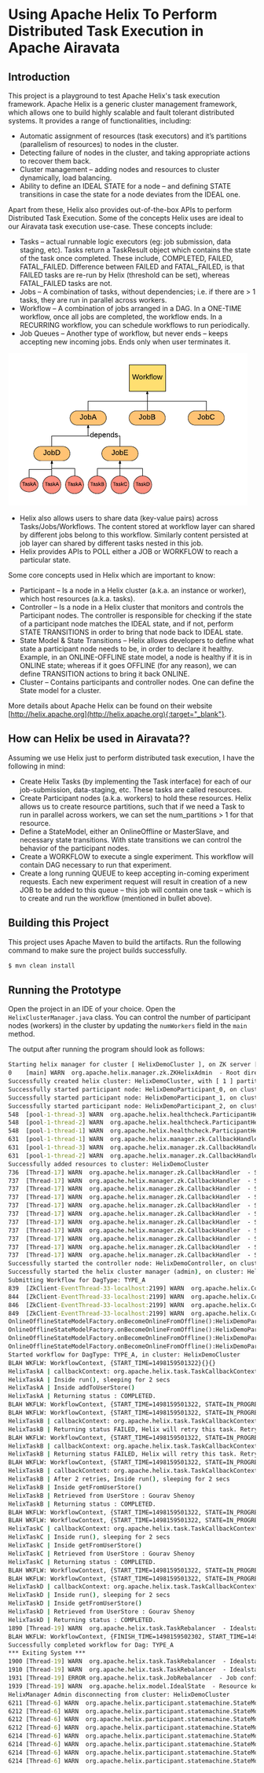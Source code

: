 # Using Apache Helix To Perform Distributed Task Execution in Apache Airavata

## Introduction

This project is a playground to test Apache Helix's task execution framework. Apache Helix is a generic cluster management framework, which allows one to build highly scalable and fault tolerant distributed systems. It provides a range of functionalities, including:
* Automatic assignment of resources (task executors) and it’s partitions (parallelism of resources) to nodes in the cluster.
* Detecting failure of nodes in the cluster, and taking appropriate actions to recover them back.
* Cluster management – adding nodes and resources to cluster dynamically, load balancing.
* Ability to define an IDEAL STATE for a node – and defining STATE transitions in case the state for a node deviates from the IDEAL one.

Apart from these, Helix also provides out-of-the-box APIs to perform Distributed Task Execution. Some of the concepts Helix uses are ideal to our Airavata task execution use-case. These concepts include:
* Tasks – actual runnable logic executors (eg: job submission, data staging, etc). Tasks return a TaskResult object which contains the state of the task once completed. These include, COMPLETED, FAILED, FATAL_FAILED. Difference between FAILED and FATAL_FAILED, is that FAILED tasks are re-run by Helix (threshold can be set), whereas FATAL_FAILED tasks are not.
* Jobs – A combination of tasks, without dependencies; i.e. if there are > 1 tasks, they are run in parallel across workers.
* Workflow – A combination of jobs arranged in a DAG. In a ONE-TIME workflow, once all jobs are completed, the workflow ends. In a RECURRING workflow, you can schedule workflows to run periodically.
* Job Queues – Another type of workflow, but never ends – keeps accepting new incoming jobs. Ends only when user terminates it.

![helix-task-framework](images/helix-task-framework.png "Helix Task Framework Workflow")

* Helix also allows users to share data (key-value pairs) across Tasks/Jobs/Workflows. The content stored at workflow layer can shared by different jobs belong to this workflow. Similarly content persisted at job layer can shared by different tasks nested in this job.
* Helix provides APIs to POLL either a JOB or WORKFLOW to reach a particular state.

Some core concepts used in Helix which are important to know:
* Participant – Is a node in a Helix cluster (a.k.a. an instance or worker), which host resources (a.k.a. tasks).
* Controller – Is a node in a Helix cluster that monitors and controls the Participant nodes. The controller is responsible for checking if the state of a participant node matches the IDEAL state, and if not, perform STATE TRANSITIONS in order to bring that node back to IDEAL state.
* State Model & State Transitions – Helix allows developers to define what state a participant node needs to be, in order to declare it healthy. Example, in an ONLINE-OFFLINE state model, a node is healthy if it is in ONLINE state; whereas if it goes OFFLINE (for any reason), we can define TRANSITION actions to bring it back ONLINE.
* Cluster – Contains participants and controller nodes. One can define the State model for a cluster.

More details about Apache Helix can be found on their website [http://helix.apache.org](http://helix.apache.org){:target="_blank"}.

## How can Helix be used in Airavata??
Assuming we use Helix just to perform distributed task execution, I have the following in mind:
* Create Helix Tasks (by implementing the Task interface) for each of our job-submission, data-staging, etc. These tasks are called resources.
* Create Participant nodes (a.k.a. workers) to hold these resources. Helix allows us to create resource partitions, such that if we need a Task to run in parallel across workers, we can set the num_partitions > 1 for that resource.
*  Define a StateModel, either an OnlineOffline or MasterSlave, and necessary state transitions. With state transitions we can control the behavior of the participant nodes.
* Create a WORKFLOW to execute a single experiment. This workflow will contain DAG necessary to run that experiment.
* Create a long running QUEUE to keep accepting in-coming experiment requests. Each new experiment request will result in creation of a new JOB to be added to this queue – this job will contain one task – which is to create and run the workflow (mentioned in bullet above).

## Building this Project
This project uses Apache Maven to build the artifacts. Run the following command to make sure the project builds successfully.
```cmd
$ mvn clean install
```

## Running the Prototype
Open the project in an IDE of your choice. Open the ```HelixClusterManager.java``` class. You can control the number of participant nodes (workers) in the cluster by updating the ```numWorkers``` field in the ```main``` method.

The output after running the program should look as follows:
```cmd
Starting helix manager for cluster [ HelixDemoCluster ], on ZK server [ localhost:2199 ], with [ 3 ] workers, having [ 1] partitions.
0    [main] WARN  org.apache.helix.manager.zk.ZKHelixAdmin  - Root directory exists.Cleaning the root directory:/HelixDemoCluster
Successfully created helix cluster: HelixDemoCluster, with [ 1 ] partitions.
Successfully started participant node: HelixDemoParticipant_0, on cluster: HelixDemoCluster
Successfully started participant node: HelixDemoParticipant_1, on cluster: HelixDemoCluster
Successfully started participant node: HelixDemoParticipant_2, on cluster: HelixDemoCluster
548  [pool-1-thread-3] WARN  org.apache.helix.healthcheck.ParticipantHealthReportTask  - ParticipantHealthReportTimerTask already stopped
548  [pool-1-thread-2] WARN  org.apache.helix.healthcheck.ParticipantHealthReportTask  - ParticipantHealthReportTimerTask already stopped
548  [pool-1-thread-1] WARN  org.apache.helix.healthcheck.ParticipantHealthReportTask  - ParticipantHealthReportTimerTask already stopped
631  [pool-1-thread-1] WARN  org.apache.helix.manager.zk.CallbackHandler  - Skip processing callbacks for listener: org.apache.helix.messaging.handling.HelixTaskExecutor@fc497fe, path: /HelixDemoCluster/INSTANCES/HelixDemoParticipant_0/MESSAGES, expected types: [CALLBACK, FINALIZE] but was INIT
631  [pool-1-thread-3] WARN  org.apache.helix.manager.zk.CallbackHandler  - Skip processing callbacks for listener: org.apache.helix.messaging.handling.HelixTaskExecutor@7bd93e51, path: /HelixDemoCluster/INSTANCES/HelixDemoParticipant_2/MESSAGES, expected types: [CALLBACK, FINALIZE] but was INIT
631  [pool-1-thread-2] WARN  org.apache.helix.manager.zk.CallbackHandler  - Skip processing callbacks for listener: org.apache.helix.messaging.handling.HelixTaskExecutor@3bcaa92a, path: /HelixDemoCluster/INSTANCES/HelixDemoParticipant_1/MESSAGES, expected types: [CALLBACK, FINALIZE] but was INIT
Successfully added resources to cluster: HelixDemoCluster
736  [Thread-17] WARN  org.apache.helix.manager.zk.CallbackHandler  - Skip processing callbacks for listener: org.apache.helix.messaging.handling.HelixTaskExecutor@3046372e, path: /HelixDemoCluster/CONTROLLER/MESSAGES, expected types: [CALLBACK, FINALIZE] but was INIT
737  [Thread-17] WARN  org.apache.helix.manager.zk.CallbackHandler  - Skip processing callbacks for listener: org.apache.helix.controller.GenericHelixController@629ae1fd, path: /HelixDemoCluster/CONFIGS/PARTICIPANT, expected types: [CALLBACK, FINALIZE] but was INIT
737  [Thread-17] WARN  org.apache.helix.manager.zk.CallbackHandler  - Skip processing callbacks for listener: org.apache.helix.controller.GenericHelixController@629ae1fd, path: /HelixDemoCluster/INSTANCES/HelixDemoParticipant_2/CURRENTSTATES/15ca80eae2e02bd, expected types: [CALLBACK, FINALIZE] but was INIT
737  [Thread-17] WARN  org.apache.helix.manager.zk.CallbackHandler  - Skip processing callbacks for listener: org.apache.helix.controller.GenericHelixController@629ae1fd, path: /HelixDemoCluster/INSTANCES/HelixDemoParticipant_1/CURRENTSTATES/15ca80eae2e02be, expected types: [CALLBACK, FINALIZE] but was INIT
737  [Thread-17] WARN  org.apache.helix.manager.zk.CallbackHandler  - Skip processing callbacks for listener: org.apache.helix.controller.GenericHelixController@629ae1fd, path: /HelixDemoCluster/INSTANCES/HelixDemoParticipant_0/CURRENTSTATES/15ca80eae2e02bf, expected types: [CALLBACK, FINALIZE] but was INIT
737  [Thread-17] WARN  org.apache.helix.manager.zk.CallbackHandler  - Skip processing callbacks for listener: org.apache.helix.controller.GenericHelixController@629ae1fd, path: /HelixDemoCluster/INSTANCES/HelixDemoParticipant_0/MESSAGES, expected types: [CALLBACK, FINALIZE] but was INIT
737  [Thread-17] WARN  org.apache.helix.manager.zk.CallbackHandler  - Skip processing callbacks for listener: org.apache.helix.controller.GenericHelixController@629ae1fd, path: /HelixDemoCluster/INSTANCES/HelixDemoParticipant_1/MESSAGES, expected types: [CALLBACK, FINALIZE] but was INIT
737  [Thread-17] WARN  org.apache.helix.manager.zk.CallbackHandler  - Skip processing callbacks for listener: org.apache.helix.controller.GenericHelixController@629ae1fd, path: /HelixDemoCluster/INSTANCES/HelixDemoParticipant_2/MESSAGES, expected types: [CALLBACK, FINALIZE] but was INIT
737  [Thread-17] WARN  org.apache.helix.manager.zk.CallbackHandler  - Skip processing callbacks for listener: org.apache.helix.controller.GenericHelixController@629ae1fd, path: /HelixDemoCluster/LIVEINSTANCES, expected types: [CALLBACK, FINALIZE] but was INIT
737  [Thread-17] WARN  org.apache.helix.manager.zk.CallbackHandler  - Skip processing callbacks for listener: org.apache.helix.controller.GenericHelixController@629ae1fd, path: /HelixDemoCluster/IDEALSTATES, expected types: [CALLBACK, FINALIZE] but was INIT
737  [Thread-17] WARN  org.apache.helix.manager.zk.CallbackHandler  - Skip processing callbacks for listener: org.apache.helix.controller.GenericHelixController@629ae1fd, path: /HelixDemoCluster/CONTROLLER, expected types: [CALLBACK, FINALIZE] but was INIT
Successfully started the controller node: HelixDemoController, on cluster: HelixDemoCluster
Successfully started the helix cluster manager (admin), on cluster: HelixDemoCluster
Submitting Workflow for DagType: TYPE_A
839  [ZkClient-EventThread-33-localhost:2199] WARN  org.apache.helix.ConfigAccessor  - No config found at /HelixDemoCluster/CONFIGS/RESOURCE/HelixTask_A
844  [ZkClient-EventThread-33-localhost:2199] WARN  org.apache.helix.ConfigAccessor  - No config found at /HelixDemoCluster/CONFIGS/RESOURCE/HelixTask_C
846  [ZkClient-EventThread-33-localhost:2199] WARN  org.apache.helix.ConfigAccessor  - No config found at /HelixDemoCluster/CONFIGS/RESOURCE/HelixTask_D
849  [ZkClient-EventThread-33-localhost:2199] WARN  org.apache.helix.ConfigAccessor  - No config found at /HelixDemoCluster/CONFIGS/RESOURCE/HelixTask_B
OnlineOfflineStateModelFactory.onBecomeOnlineFromOffline():HelixDemoParticipant_0 transitioning from OFFLINE to ONLINE for HelixTask_C HelixTask_C_0
OnlineOfflineStateModelFactory.onBecomeOnlineFromOffline():HelixDemoParticipant_0 transitioning from OFFLINE to ONLINE for HelixTask_A HelixTask_A_0
OnlineOfflineStateModelFactory.onBecomeOnlineFromOffline():HelixDemoParticipant_0 transitioning from OFFLINE to ONLINE for HelixTask_D HelixTask_D_0
OnlineOfflineStateModelFactory.onBecomeOnlineFromOffline():HelixDemoParticipant_0 transitioning from OFFLINE to ONLINE for HelixTask_B HelixTask_B_0
Started workflow for DagType: TYPE_A, in cluster: HelixDemoCluster
BLAH WKFLW: WorkflowContext, {START_TIME=1498159501322}{}{}
HelixTaskA | callbackContext: org.apache.helix.task.TaskCallbackContext@2e4d5c35
HelixTaskA | Inside run(), sleeping for 2 secs
HelixTaskA | Inside addToUserStore()
HelixTaskA | Returning status : COMPLETED.
BLAH WKFLW: WorkflowContext, {START_TIME=1498159501322, STATE=IN_PROGRESS}{JOB_STATES={helix_workflow_helix_job_a=IN_PROGRESS}}{}
BLAH WKFLW: WorkflowContext, {START_TIME=1498159501322, STATE=IN_PROGRESS}{JOB_STATES={helix_workflow_helix_job_a=COMPLETED}}{}
HelixTaskB | callbackContext: org.apache.helix.task.TaskCallbackContext@351b6cb3
HelixTaskB | Returning status FAILED, Helix will retry this task. Retry count: 1
BLAH WKFLW: WorkflowContext, {START_TIME=1498159501322, STATE=IN_PROGRESS}{JOB_STATES={helix_workflow_helix_job_a=COMPLETED, helix_workflow_helix_job_b=IN_PROGRESS}}{}
HelixTaskB | callbackContext: org.apache.helix.task.TaskCallbackContext@40decb7c
HelixTaskB | Returning status FAILED, Helix will retry this task. Retry count: 2
BLAH WKFLW: WorkflowContext, {START_TIME=1498159501322, STATE=IN_PROGRESS}{JOB_STATES={helix_workflow_helix_job_a=COMPLETED, helix_workflow_helix_job_b=IN_PROGRESS}}{}
HelixTaskB | callbackContext: org.apache.helix.task.TaskCallbackContext@38a77770
HelixTaskB | After 2 retries, Inside run(), sleeping for 2 secs
HelixTaskB | Inside getFromUserStore()
HelixTaskB | Retrieved from UserStore : Gourav Shenoy
HelixTaskB | Returning status : COMPLETED.
BLAH WKFLW: WorkflowContext, {START_TIME=1498159501322, STATE=IN_PROGRESS}{JOB_STATES={helix_workflow_helix_job_a=COMPLETED, helix_workflow_helix_job_b=IN_PROGRESS}}{}
BLAH WKFLW: WorkflowContext, {START_TIME=1498159501322, STATE=IN_PROGRESS}{JOB_STATES={helix_workflow_helix_job_a=COMPLETED, helix_workflow_helix_job_b=COMPLETED}}{}
HelixTaskC | callbackContext: org.apache.helix.task.TaskCallbackContext@36cf68e3
HelixTaskC | Inside run(), sleeping for 2 secs
HelixTaskC | Inside getFromUserStore()
HelixTaskC | Retrieved from UserStore : Gourav Shenoy
HelixTaskC | Returning status : COMPLETED.
BLAH WKFLW: WorkflowContext, {START_TIME=1498159501322, STATE=IN_PROGRESS}{JOB_STATES={helix_workflow_helix_job_a=COMPLETED, helix_workflow_helix_job_b=COMPLETED, helix_workflow_helix_job_c=IN_PROGRESS}}{}
BLAH WKFLW: WorkflowContext, {START_TIME=1498159501322, STATE=IN_PROGRESS}{JOB_STATES={helix_workflow_helix_job_a=COMPLETED, helix_workflow_helix_job_b=COMPLETED, helix_workflow_helix_job_c=COMPLETED, helix_workflow_helix_job_d=IN_PROGRESS}}{}
HelixTaskD | callbackContext: org.apache.helix.task.TaskCallbackContext@79cba411
HelixTaskD | Inside run(), sleeping for 2 secs
HelixTaskD | Inside getFromUserStore()
HelixTaskD | Retrieved from UserStore : Gourav Shenoy
HelixTaskD | Returning status : COMPLETED.
1890 [Thread-19] WARN  org.apache.helix.task.TaskRebalancer  - Idealstate for resource helix_workflow_helix_job_a does not exist.
BLAH WKFLW: WorkflowContext, {FINISH_TIME=1498159502302, START_TIME=1498159501322, STATE=COMPLETED}{JOB_STATES={helix_workflow_helix_job_a=COMPLETED, helix_workflow_helix_job_b=COMPLETED, helix_workflow_helix_job_c=COMPLETED, helix_workflow_helix_job_d=COMPLETED}}{}
Successfully completed workflow for Dag: TYPE_A
*** Exiting System ***
1900 [Thread-19] WARN  org.apache.helix.task.TaskRebalancer  - Idealstate for resource helix_workflow_helix_job_b does not exist.
1910 [Thread-19] WARN  org.apache.helix.task.TaskRebalancer  - Idealstate for resource helix_workflow_helix_job_c does not exist.
1931 [Thread-19] ERROR org.apache.helix.task.JobRebalancer  - Job configuration is NULL for helix_workflow_helix_job_d
1939 [Thread-19] WARN  org.apache.helix.model.IdealState  - Resource key:helix_workflow_helix_job_d_0 does not have a pre-computed preference list.
HelixManager Admin disconnecting from cluster: HelixDemoCluster
6211 [Thread-6] WARN  org.apache.helix.participant.statemachine.StateModel  - Default reset method invoked. Either because the process longer own this resource or session timedout
6212 [Thread-6] WARN  org.apache.helix.participant.statemachine.StateModel  - Default reset method invoked. Either because the process longer own this resource or session timedout
6212 [Thread-6] WARN  org.apache.helix.participant.statemachine.StateModel  - Default reset method invoked. Either because the process longer own this resource or session timedout
6212 [Thread-6] WARN  org.apache.helix.participant.statemachine.StateModel  - Default reset method invoked. Either because the process longer own this resource or session timedout
6214 [Thread-6] WARN  org.apache.helix.participant.statemachine.StateModel  - Default reset method invoked. Either because the process longer own this resource or session timedout
6214 [Thread-6] WARN  org.apache.helix.participant.statemachine.StateModel  - Default reset method invoked. Either because the process longer own this resource or session timedout
6214 [Thread-6] WARN  org.apache.helix.participant.statemachine.StateModel  - Default reset method invoked. Either because the process longer own this resource or session timedout
6214 [Thread-6] WARN  org.apache.helix.participant.statemachine.StateModel  - Default reset method invoked. Either because the process longer own this resource or session timedout
```
